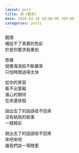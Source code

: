 ```yaml
---
layout: post
title: 詩《重來》
date: 2016-04-16 18:00:00 +08:00
categories: posts
---
```


鏡頭  
捕捉不了真實的色彩  
於是你要求我重拍  

思緒  
就像海浪般不斷襲來  
只怕時間過得太快  

從你的笑容  
看不出罣礙  
滿心的期待  
在岸邊徘徊  

說出去了的話語收不回來  
沒有結局的故事  
一樣精彩  

說出去了的話語收不回來  
來吧來吧  
讓我們談一場戀愛  

